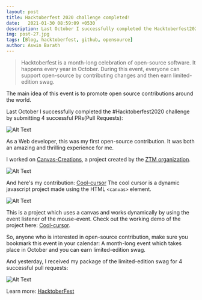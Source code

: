 ```yaml
---
layout: post
title: Hacktoberfest 2020 challenge completed!
date:   2021-01-30 08:59:09 +0530
description: Last October I successfully completed the Hacktoberfest2020 challenge by submitting 4 successful PRs
img: post-27.jpg
tags: [Blog, hacktoberfest, github, opensource]
author: Aswin Barath
---
```

> Hacktoberfest is a month-long celebration of open-source software. It happens every year in October. During this event, everyone can support open-source by contributing changes and then earn limited-edition swag.

The main idea of this event is to promote open source contributions around the world.

Last October I successfully completed the #Hacktoberfest2020 challenge by submitting 4 successful PRs(Pull Requests):

![Alt Text](https://dev-to-uploads.s3.amazonaws.com/i/rozfrtkwx7xn9c5y8ywu.png)

As a Web developer, this was my first open-source contribution.
It was both an amazing and thrilling experience for me.

I worked on [Canvas-Creations](https://github.com/zero-to-mastery/Canvas-Creations), a project created by the [ZTM organization](https://github.com/zero-to-mastery).

![Alt Text](https://dev-to-uploads.s3.amazonaws.com/i/409492wmbwzgqdc2pwh1.png)

And here's my contribution:
[Cool-cursor](https://github.com/AswinBarath/Cool-cursor)
The cool cursor is a dynamic javascript project made using the HTML `<canvas>` element.

![Alt Text](https://dev-to-uploads.s3.amazonaws.com/i/fm0dl5s9r1exutf3h1ui.png)

This is a project which uses a canvas and works dynamically by using the event listener of the mouse-event.
Check out the working demo of the project here: [Cool-cursor](https://aswinbarath.github.io/Cool-cursor/).

So, anyone who is interested in open-source contribution, make sure you bookmark this event in your calendar: A month-long event which takes place in October and you can earn limited-edition swag.

And yesterday, I received my package of the limited-edition swag for 4 successful pull requests:

![Alt Text](https://dev-to-uploads.s3.amazonaws.com/i/c6lmfghviqgp5tbcra4g.jpeg)

Learn more: [HacktoberFest](https://hacktoberfest.digitalocean.com )
